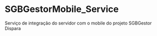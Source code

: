 SGBGestorMobile_Service
=======================

Serviço de integração do servidor com o mobile do projeto SGBGestor Dispara

